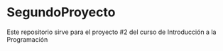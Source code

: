 # SegundoProyecto
Este repositorio sirve para el proyecto #2 del curso de Introducción a la Programación
